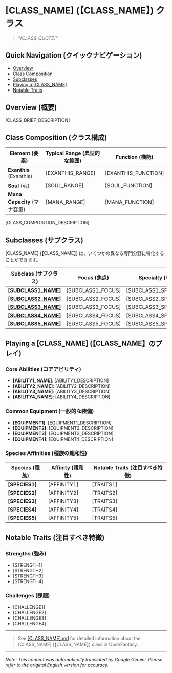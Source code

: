 # [CLASS_NAME] (【CLASS_NAME】) クラス

> *"[CLASS_QUOTE]"*

## Quick Navigation (クイックナビゲーション)

- [Overview](#overview)
- [Class Composition](#class-composition)
- [Subclasses](#subclasses)
- [Playing a [CLASS_NAME]](#playing-a-class_name)
- [Notable Traits](#notable-traits)

## Overview (概要)

[CLASS_BRIEF_DESCRIPTION]

## Class Composition (クラス構成)

| Element (要素) | Typical Range (典型的な範囲) | Function (機能) |
|---------|---------------|----------|
| **Exanthis** (Exanthis) | [EXANTHIS_RANGE] | [EXANTHIS_FUNCTION] |
| **Soul** (魂) | [SOUL_RANGE] | [SOUL_FUNCTION] |
| **Mana Capacity** (マナ容量) | [MANA_RANGE] | [MANA_FUNCTION] |

[CLASS_COMPOSITION_DESCRIPTION]

## Subclasses (サブクラス)

[CLASS_NAME] (【CLASS_NAME】) は、いくつかの異なる専門分野に特化することができます。

| Subclass (サブクラス) | Focus (焦点) | Specialty (専門) |
|----------|-------|-----------|
| [**[SUBCLASS1_NAME]**]([SUBCLASS1_FILE]) | [SUBCLASS1_FOCUS] | [SUBCLASS1_SPECIALTY] |
| [**[SUBCLASS2_NAME]**]([SUBCLASS2_FILE]) | [SUBCLASS2_FOCUS] | [SUBCLASS2_SPECIALTY] |
| [**[SUBCLASS3_NAME]**]([SUBCLASS3_FILE]) | [SUBCLASS3_FOCUS] | [SUBCLASS3_SPECIALTY] |
| [**[SUBCLASS4_NAME]**]([SUBCLASS4_FILE]) | [SUBCLASS4_FOCUS] | [SUBCLASS4_SPECIALTY] |
| [**[SUBCLASS5_NAME]**]([SUBCLASS5_FILE]) | [SUBCLASS5_FOCUS] | [SUBCLASS5_SPECIALTY] |

## Playing a [CLASS_NAME] (【CLASS_NAME】のプレイ)

### Core Abilities (コアアビリティ)

- **[ABILITY1_NAME]**: [ABILITY1_DESCRIPTION]
- **[ABILITY2_NAME]**: [ABILITY2_DESCRIPTION]
- **[ABILITY3_NAME]**: [ABILITY3_DESCRIPTION]
- **[ABILITY4_NAME]**: [ABILITY4_DESCRIPTION]

### Common Equipment (一般的な装備)

- **[EQUIPMENT1]**: [EQUIPMENT1_DESCRIPTION]
- **[EQUIPMENT2]**: [EQUIPMENT2_DESCRIPTION]
- **[EQUIPMENT3]**: [EQUIPMENT3_DESCRIPTION]
- **[EQUIPMENT4]**: [EQUIPMENT4_DESCRIPTION]

### Species Affinities (種族の親和性)

| Species (種族) | Affinity (親和性) | Notable Traits (注目すべき特徴) |
|---------|----------|----------------|
| **[SPECIES1]** | [AFFINITY1] | [TRAITS1] |
| **[SPECIES2]** | [AFFINITY2] | [TRAITS2] |
| **[SPECIES3]** | [AFFINITY3] | [TRAITS3] |
| **[SPECIES4]** | [AFFINITY4] | [TRAITS4] |
| **[SPECIES5]** | [AFFINITY5] | [TRAITS5] |

## Notable Traits (注目すべき特徴)

### Strengths (強み)

- [STRENGTH1]
- [STRENGTH2]
- [STRENGTH3]
- [STRENGTH4]

### Challenges (課題)

- [CHALLENGE1]
- [CHALLENGE2]
- [CHALLENGE3]
- [CHALLENGE4]

---

> See [[CLASS_NAME].md]([CLASS_NAME].md) for detailed information about the [CLASS_NAME] (【CLASS_NAME】) class in OpenFantasy.


---
_Note: This content was automatically translated by Google Gemini. Please refer to the original English version for accuracy._